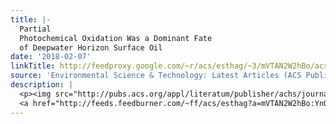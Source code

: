 ```yaml
---
title: |-
  Partial
  Photochemical Oxidation Was a Dominant Fate
  of Deepwater Horizon Surface Oil
date: '2018-02-07'
linkTitle: http://feedproxy.google.com/~r/acs/esthag/~3/mVTAN2W2hBo/acs.est.7b05948
source: 'Environmental Science & Technology: Latest Articles (ACS Publications)'
description: |
  <p><img src="http://pubs.acs.org/appl/literatum/publisher/achs/journals/content/esthag/0/esthag.ahead-of-print/acs.est.7b05948/20180207/images/medium/es-2017-059482_0005.gif" alt="TOC Graphic"/></p><div><cite>Environmental Science & Technology</cite></div><div>DOI: 10.1021/acs.est.7b05948</div><div class="feedflare">
  <a href="http://feeds.feedburner.com/~ff/acs/esthag?a=mVTAN2W2hBo:YnOZkiRm6IM:yIl2AUoC8zA"><img src="http://feeds.feedburner.com/~ff/acs/esthag?d=yIl2AUoC8zA" border="0"></img></a>
---
```

